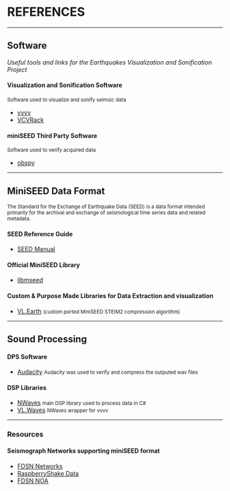 # REFERENCES
***


## Software
<cite>Useful tools and links for the Earthquakes Visualization and Sonification Project</cite>


#### Visualization and Sonification Software 
<small>Software used to visualize and sonify seimsic data</small>
- [vvvv](https://visualprogramming.net/)
- [VCVRack](https://vcvrack.com/)

#### miniSEED Third Party Software
<small>Software used to verify acquired data</small>
- [obspy](https://github.com/obspy/obspy) 

***
## MiniSEED Data Format
<small>The Standard for the Exchange of Earthquake Data (SEED) is a data format intended primarily for the archival and exchange of seismological time series data and related metadata.</small>

#### SEED Reference Guide
- [SEED Manual](http://www.fdsn.org/pdf/SEEDManual_V2.4.pdf)

#### Official MiniSEED Library
- [libmseed](https://github.com/EarthScope/libmseed)

#### Custom & Purpose Made Libraries for Data Extraction and visualization
- [VL.Earth](https://github.com/cnisidis/VL.Earth) <small>(custom ported MiniSEED STEIM2 compression algorithm)</small>



***

## Sound Processing
#### DPS Software
- [Audacity](https://www.audacityteam.org/)
<small>Audacity was used to verify and compress the outputed wav files</small>
#### DSP Libraries
- [NWaves](https://github.com/ar1st0crat/NWaves)
<small>main DSP library used to process data in C#</small>
- [VL.Waves](https://github.com/cnisidis/VL.Waves) 
  <small>NWaves wrapper for vvvv</small>
***

### Resources

#### Seismograph Networks supporting miniSEED format
- [FDSN Networks](http://www.fdsn.org/networks/)
- [RaspberryShake Data](https://data.raspberryshake.org/fdsnws/)
- [FDSN NOA](http://eida.gein.noa.gr/fdsnws)


